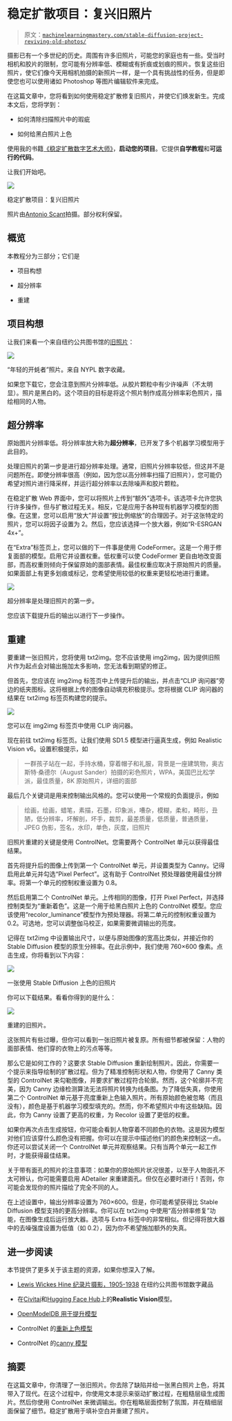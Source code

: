 # 稳定扩散项目：复兴旧照片

> 原文：[`machinelearningmastery.com/stable-diffusion-project-reviving-old-photos/`](https://machinelearningmastery.com/stable-diffusion-project-reviving-old-photos/)

摄影已有一个多世纪的历史。周围有许多旧照片，可能您的家庭也有一些。受当时相机和胶片的限制，您可能有分辨率低、模糊或有折痕或划痕的照片。恢复这些旧照片，使它们像今天用相机拍摄的新照片一样，是一个具有挑战性的任务，但是即使您也可以使用诸如 Photoshop 等图片编辑软件来完成。

在这篇文章中，您将看到如何使用稳定扩散修复旧照片，并使它们焕发新生。完成本文后，您将学到：

+   如何清除扫描照片中的瑕疵

+   如何给黑白照片上色

使用我的书籍[《稳定扩散数字艺术大师》](https://machinelearningmastery.com/mastering-digital-art-with-stable-diffusion/)，**启动您的项目**。它提供**自学教程**和**可运行的代码**。

让我们开始吧。

![](img/e735625e075e47e33f278b9696c92248.png)

稳定扩散项目：复兴旧照片

照片由[Antonio Scant](https://unsplash.com/photos/black-and-silver-camera-on-brown-wooden-table-NrcF80ZC8EI)拍摄。部分权利保留。

## 概览

本教程分为三部分；它们是

+   项目构想

+   超分辨率

+   重建

## 项目构想

让我们来看一个来自纽约公共图书馆的[旧照片](https://digitalcollections.nypl.org/items/510d47d9-a975-a3d9-e040-e00a18064a99)：

![](img/e2d99de9bc5a97f153f0b984b8b67135.png)

“年轻的开蚝者”照片。来自 NYPL 数字收藏。

如果您下载它，您会注意到照片分辨率低。从胶片颗粒中有少许噪声（不太明显）。照片是黑白的。这个项目的目标是将这个照片制作成高分辨率彩色照片，描绘相同的人物。

## 超分辨率

原始图片分辨率低。将分辨率放大称为**超分辨率**，已开发了多个机器学习模型用于此目的。

处理旧照片的第一步是进行超分辨率处理。通常，旧照片分辨率较低，但这并不是问题所在。即使分辨率很高（例如，因为您以高分辨率扫描了旧照片），您可能仍希望对照片进行降采样，并运行超分辨率以去除噪声和胶片颗粒。

在稳定扩散 Web 界面中，您可以将照片上传到“额外”选项卡。该选项卡允许您执行许多操作，但与扩散过程无关。相反，它是应用于各种现有机器学习模型的图像。在这里，您可以启用“放大”并设置“按比例缩放”的合理因子。对于这张特定的照片，您可以将因子设置为 2。然后，您应该选择一个放大器，例如“R-ESRGAN 4x+”。

在“Extra”标签页上，您可以做的下一件事是使用 CodeFormer。这是一个用于修复面部的模型。启用它并设置权重。低权重可以使 CodeFormer 更自由地改变面部，而高权重则倾向于保留原始的面部表情。最佳权重应取决于原始照片的质量。如果面部上有更多划痕或标记，您希望使用较低的权重来更轻松地进行重建。

![](img/2954cd2775a760309601a1d230f60305.png)

超分辨率是处理旧照片的第一步。

您应该下载提升后的输出以进行下一步操作。

## 重建

要重建一张旧照片，您将使用 txt2img。您不应该使用 img2img，因为提供旧照片作为起点会对输出施加太多影响，您无法看到期望的修正。

但首先，您应该在 img2img 标签页中上传提升后的输出，并点击“CLIP 询问器”旁边的纸夹图标。这将根据上传的图像自动填充积极提示。您将根据 CLIP 询问器的结果在 txt2img 标签页构建您的提示。

![](img/72964ad1603a238aba499d764501d447.png)

您可以在 img2img 标签页中使用 CLIP 询问器。

现在前往 txt2img 标签页。让我们使用 SD1.5 模型进行逼真生成，例如 Realistic Vision v6。设置积极提示，如

> 一群孩子站在一起，手持水桶，穿着帽子和礼服，背景是一座建筑物，奥古斯特·桑德尔（August Sander）拍摄的彩色照片，WPA，美国巴比松学派，最佳质量，8K 原始照片，详细的面部

最后几个关键词是用来控制输出风格的。您可以使用一个常规的负面提示，例如

> 绘画，绘画，蜡笔，素描，石墨，印象派，嘈杂，模糊，柔和，畸形，丑陋，低分辨率，坏解剖，坏手，裁剪，最差质量，低质量，普通质量，JPEG 伪影，签名，水印，单色，灰度，旧照片

旧照片重建的关键是使用 ControlNet。您需要两个 ControlNet 单元以获得最佳结果。

首先将提升后的图像上传到第一个 ControlNet 单元，并设置类型为 Canny。记得启用此单元并勾选“Pixel Perfect”。这有助于 ControlNet 预处理器使用最佳分辨率。将第一个单元的控制权重设置为 0.8。

然后启用第二个 ControlNet 单元。上传相同的图像，打开 Pixel Perfect，并选择控制类型为“重新着色”。这是一个用于给黑白照片上色的 ControlNet 模型。您应该使用“recolor_luminance”模型作为预处理器。将第二单元的控制权重设置为 0.2。可选地，您可以调整伽马校正，如果需要微调输出的亮度。

记得在 txt2img 中设置输出尺寸，以便与原始图像的宽高比类似，并接近你的 Stable Diffusion 模型的原生分辨率。在此示例中，我们使用 760×600 像素。点击生成，你将看到以下内容：

![](img/5e133f015176cfe571055e79ae594851.png)

一张使用 Stable Diffusion 上色的旧照片

你可以下载结果。看看你得到的是什么：

![](img/4ec1c0f7cea482a217f3a72a1683bc4f.png)

重建的旧照片。

这张照片有些过曝，但你可以看到一张旧照片被复原。所有细节都被保留：人物的面部表情、他们穿的衣物上的污点等等。

那么它是如何工作的？这要求 Stable Diffusion 重新绘制照片。因此，你需要一个提示来指导绘制的扩散过程。但为了精准控制形状和人物，你使用了 Canny 类型的 ControlNet 来勾勒图像，并要求扩散过程符合轮廓。然而，这个轮廓并不完美，因为 Canny 边缘检测算法无法将照片转换为线条图。为了降低失真，你使用第二个 ControlNet 单元基于亮度重新上色输入照片。所有原始颜色被忽略（而且没有），颜色是基于机器学习模型填充的。然而，你不希望照片中有这些缺陷。因此，你为 Canny 设置了更高的权重，为 Recolor 设置了更低的权重。

如果你再次点击生成按钮，你可能会看到人物穿着不同颜色的衣物。这是因为模型对他们应该穿什么颜色没有把握。你可以在提示中描述他们的颜色来控制这一点。你还可以尝试关闭一个 ControlNet 单元并观察结果。只有当两个单元一起工作时，才能获得最佳结果。

关于带有面孔的照片的注意事项：如果你的原始照片状况很差，以至于人物面孔不太可辨认，你可能需要启用 ADetailer 来重建面孔。但仅在必要时进行！否则，你可能会发现你的照片描绘了完全不同的人。

在上述设置中，输出分辨率设置为 760×600。但是，你可能希望获得比 Stable Diffusion 模型支持的更高分辨率。你可以在 txt2img 中使用“高分辨率修复”功能，在图像生成后运行放大器。选项与 Extra 标签中的非常相似。但记得将放大器中的去噪强度设置为低值（如 0.2），因为你不希望施加额外的失真。

## 进一步阅读

本节提供了更多关于该主题的资源，如果你想深入了解。

+   [Lewis Wickes Hine 纪录片摄影，1905-1938](https://digitalcollections.nypl.org/collections/lewis-wickes-hine-documentary-photographs-1905-1938#/) 在纽约公共图书馆数字藏品

+   在[Civitai](https://civitai.com/models/4201/realistic-vision-v60-b1)和[Hugging Face Hub](https://huggingface.co/SG161222)上的**Realistic Vision**模型。

+   [OpenModelDB 用于提升模型](https://openmodeldb.info/)

+   ControlNet 的[重新上色模型](https://civitai.com/models/272562/controlnet-recolor)

+   ControlNet 的[canny 模型](https://huggingface.co/lllyasviel/sd-controlnet-canny)

## 摘要

在这篇文章中，你清理了一张旧照片。你去除了缺陷并给一张黑白照片上色，将其带入了现代。在这个过程中，你使用文本提示来驱动扩散过程，在粗糙层级生成图片。然后你使用 ControlNet 来微调输出。你在粗略层面控制了氛围，并在精细层面保留了细节。稳定扩散用于填补空白并重建了照片。
